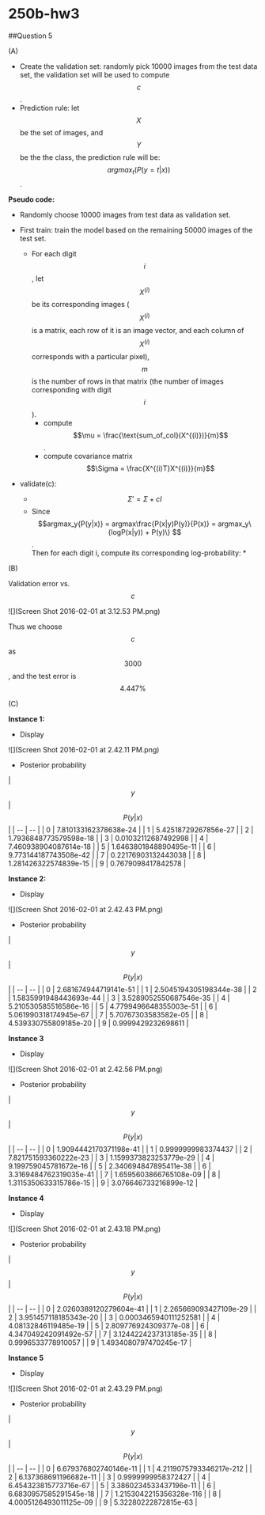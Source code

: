 # 250b-hw3

##Question 5

(A) 

* Create the validation set: randomly pick 10000 images from the test data set, the validation set will be used to compute $$c$$.
* Prediction rule: let $$X$$ be the set of images, and $$Y$$ be the the class, the prediction rule will be: $$argmax_t(P(y=t|x))$$.


**Pseudo code:**

* Randomly choose 10000 images from test data as validation set.
* First train: train the model based on the remaining 50000 images of the test set.
    * For each digit $$i$$, let $$X^{(i)}$$ be its corresponding images ($$X^{(i)}$$ is a matrix, each row of it is an image vector, and each column of $$X^{(i)}$$ corresponds with a particular pixel), $$m$$ is the number of rows in that matrix (the number of images corresponding with digit $$i$$).
        * compute $$\mu = \frac{\text{sum_of_col}(X^{(i)})}{m}$$.
        * compute covariance matrix $$\Sigma = \frac{X^{(i)T}X^{(i)}}{m}$$

* validate(c):
    * $$\Sigma' = \Sigma + cI$$
    * Since  
    $$argmax_y{P(y|x)} = argmax\frac{P(x|y)P(y)}{P(x)} = argmax_y\{logP(x|y)) + P(y)\} $$.  
    Then for each digit i, compute its corresponding log-probability:
        * 
        
    


(B)

Validation error vs. $$c$$

![](Screen Shot 2016-02-01 at 3.12.53 PM.png)

Thus we choose $$c$$ as $$3000$$, and the test error is $$4.447\%$$

(C)

**Instance 1:**
* Display

![](Screen Shot 2016-02-01 at 2.42.11 PM.png)

* Posterior probability

| $$y$$ | $$P(y|x)$$ |
| -- | -- |
| 0 | 7.810133162378638e-24 |
| 1 | 5.42518729267856e-27 |
| 2 | 1.7936848773579598e-18 |
| 3 | 0.01032112687492998 |
| 4 | 7.460938904087614e-18 |
| 5 | 1.6463801848890495e-11 |
| 6 | 9.773144187743508e-42 |
| 7 | 0.22176903132443038 |
| 8 | 1.281426322574839e-15 |
| 9 | 0.7679098417842578 |

 
**Instance 2:**

* Display

![](Screen Shot 2016-02-01 at 2.42.43 PM.png)

* Posterior probability

| $$y$$ | $$P(y|x)$$ |
| -- | -- |
| 0 | 2.681674944719141e-51 |
| 1 | 2.5045194305198344e-38 |
| 2 | 1.5835991948443693e-44 |
| 3 | 3.5289052550687546e-35 |
| 4 | 5.210530585516586e-16 |
| 5 | 4.7799496648355003e-51 |
| 6 | 5.061990318174945e-67 |
| 7 | 5.70767303583582e-05 |
| 8 | 4.539330755809185e-20 |
| 9 | 0.9999429232698611 |

**Instance 3**
* Display

![](Screen Shot 2016-02-01 at 2.42.56 PM.png)

* Posterior probability

| $$y$$ | $$P(y|x)$$ |
| -- | -- |
| 0 | 1.9094442170371198e-41 |
| 1 | 0.9999999983374437 |
| 2 | 7.821751593360222e-23 |
| 3 | 1.1599373823253779e-29 |
| 4 | 9.199759045781672e-16 |
| 5 | 2.340694847895411e-38 |
| 6 | 3.3169484762319035e-41 |
| 7 | 1.6595603866765108e-09 |
| 8 | 1.3115350633315786e-15 |
| 9 | 3.076646733216899e-12 |

**Instance 4**
* Display

![](Screen Shot 2016-02-01 at 2.43.18 PM.png)

* Posterior probability

| $$y$$ | $$P(y|x)$$ |
| -- | -- |
| 0 | 2.0260389120279604e-41 |
| 1 | 2.265669093427109e-29 |
| 2 | 3.951457118185343e-20 |
| 3 | 0.0003465940111252581 |
| 4 | 4.08132846119485e-19 |
| 5 | 2.809776924309377e-08 |
| 6 | 4.347049242091492e-57 |
| 7 | 3.1244224237313185e-35 |
| 8 | 0.9996533778910057 |
| 9 | 1.4934080797470245e-17 |

**Instance 5**

* Display

![](Screen Shot 2016-02-01 at 2.43.29 PM.png)

* Posterior probability

| $$y$$ | $$P(y|x)$$ |
| -- | -- |
| 0 | 6.679376802740146e-11 |
| 1 | 4.2119075793346217e-212 |
| 2 | 6.137368691196682e-11 |
| 3 | 0.9999999958372427 |
| 4 | 6.454323815773716e-67 |
| 5 | 3.3860234533437196e-11 |
| 6 | 6.6830957585291545e-18 |
| 7 | 1.2153042215356328e-116 |
| 8 | 4.0005126493011125e-09 |
| 9 | 5.32280222872815e-63 |